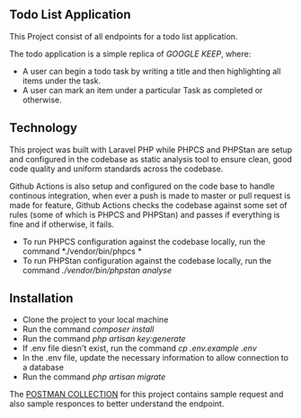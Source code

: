 ## Todo List Application

This Project consist of all endpoints for a todo list application.

The todo application is a simple replica of *GOOGLE KEEP*, where:

- A user can begin a todo task by writing a title and then highlighting all items under the task.
- A user can mark an item under a particular Task as completed or otherwise.

## Technology
This project was built with Laravel PHP while PHPCS and PHPStan are setup and configured in the codebase as static analysis tool to ensure clean, good code quality and uniform standards across the codebase.

Github Actions is also setup and configured on the code base to handle continous integration, when ever a push is made to master or pull request is made for feature, Github Actions checks the codebase against some set of rules (some of which is PHPCS and PHPStan) and passes if everything is fine and if otherwise, it fails.

- To run PHPCS configuration against the codebase locally, run the command *./vendor/bin/phpcs *
- To run PHPStan configuration against the codebase locally, run the command *./vendor/bin/phpstan analyse*


## Installation
- Clone the project to your local machine
- Run the command *composer install*
- Run the command *php artisan key:generate*
- If .env file diesn't exist, run the command *cp .env.example .env*
- In the .env file, update the necessary information to allow connection to a database
- Run the command *php artisan migrate*


The [POSTMAN COLLECTION](https://documenter.getpostman.com/view/13007176/TVzNHKUZ) for this project contains sample request and also sample responces to better understand the endpoint.